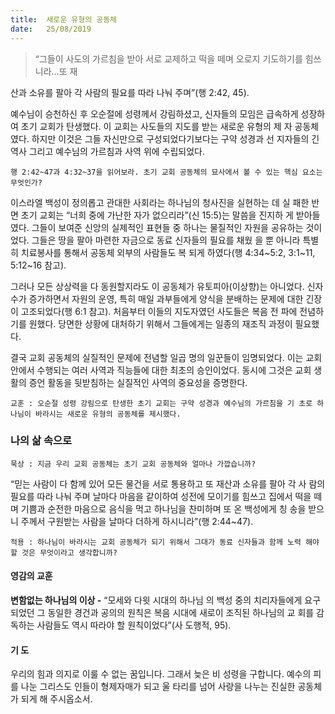 ```yaml
---
title:  새로운 유형의 공동체
date:   25/08/2019
---
```


> <p></p>
> “그들이 사도의 가르침을 받아 서로 교제하고 떡을 떼며 오로지 기도하기를 힘쓰니라…또 재
산과 소유를 팔아 각 사람의 필요를 따라 나눠 주며”(행 2:42, 45).

예수님이 승천하신 후 오순절에 성령께서 강림하셨고, 신자들의 모임은 급속하게
성장하여 초기 교회가 탄생했다. 이 교회는 사도들의 지도를 받는 새로운 유형의 제
자 공동체였다. 하지만 이것은 그들 자신만으로 구성되었다기보다는 구약 성경과 선
지자들의 긴 역사 그리고 예수님의 가르침과 사역 위에 수립되었다.

`행 2:42~47과 4:32~37을 읽어보라. 초기 교회 공동체의 묘사에서 볼 수 있는 핵심
요소는 무엇인가?`

이스라엘 백성이 정의롭고 관대한 사회라는 하나님의 청사진을 실현하는 데 실
패한 반면 초기 교회는 “너희 중에 가난한 자가 없으리라”(신 15:5)는 말씀을 진지하
게 받아들였다. 그들이 보여준 신앙의 실제적인 표현들 중 하나는 물질적인 자원을
공유하는 것이었다. 그들은 땅을 팔아 마련한 자금으로 동료 신자들의 필요를 채웠
을 뿐 아니라 특별히 치료봉사를 통해서 공동체 외부의 사람들도 복 되게 하였다(행
4:34~5:2, 3:1~11, 5:12~16 참고).

그러나 모든 상상력을 다 동원할지라도 이 공동체가 유토피아(이상향)는 아니었다.
신자 수가 증가하면서 자원의 운영, 특히 매일 과부들에게 양식을 분배하는 문제에
대한 긴장이 고조되었다(행 6:1 참고). 처음부터 이들의 지도자였던 사도들은 복음 전
파에 전념하기를 원했다. 당면한 상황에 대처하기 위해서 그들에게는 일종의 재조직
과정이 필요했다.

결국 교회 공동체의 실질적인 문제에 전념할 일곱 명의 일꾼들이 임명되었다. 이는
교회 안에서 수행되는 여러 사역과 직능들에 대한 최초의 승인이었다. 동시에 그것은
교회 생활의 증언 활동을 뒷받침하는 실질적인 사역의 중요성을 증명한다.

`교훈 : 오순절 성령 강림으로 탄생한 초기 교회는 구약 성경과 예수님의 가르침을 기
초로 하나님이 바라시는 새로운 유형의 공동체를 제시했다.`

### 나의 삶 속으로

`묵상 : 지금 우리 교회 공동체는 초기 교회 공동체와 얼마나 가깝습니까?`

“믿는 사람이 다 함께 있어 모든 물건을 서로 통용하고 또 재산과 소유를 팔아 각 사
람의 필요를 따라 나눠 주며 날마다 마음을 같이하여 성전에 모이기를 힘쓰고 집에서
떡을 떼며 기쁨과 순전한 마음으로 음식을 먹고 하나님을 찬미하며 또 온 백성에게 칭
송을 받으니 주께서 구원받는 사람을 날마다 더하게 하시니라”(행 2:44~47).

`적용 : 하나님이 바라시는 교회 공동체가 되기 위해서 그대가 동료 신자들과 함께 노력
해야 할 것은 무엇이라고 생각합니까?`

#### 영감의 교훈

**변함없는 하나님의 이상 -** “모세와 다윗 시대의 하나님
의 백성 중의 치리자들에게 요구되었던 그 동일한 경건과
공의의 원칙은 복음 시대에 새로이 조직된 하나님의 교
회를 감독하는 사람들도 역시 따라야 할 원칙이었다”(사
도행적, 95).

#### 기 도

우리의 힘과 의지로 이룰
수 없는 꿈입니다. 그래서
늦은 비 성령을 구합니다.
예수의 피를 나눈 그리스도
인들이 형제자매가 되고 울
타리를 넘어 사랑을 나누는
진실한 공동체가 되게 해
주시옵소서.